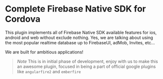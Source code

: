 # Complete Firebase Native SDK for Cordova

This plugin implements all of Firebase Native SDK available features for ios, android and web without exclude nothing. Yes, we are talking about using the most popular realtime database up to FirebaseUI, adMob, Invites, etc...

We are built for ambitious applications!

>*Note* This is in initial phase of development, enjoy with us to make this an awesome plugin, focused in being a part of official google plugins like `angularfire2` and `emberfire`

